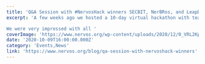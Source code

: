 ```yaml
---
title: 'Q&A Session with #NervosHack winners SECBIT, NerBRos, and LeapDAO'
excerpt: 'A few weeks ago we hosted a 10-day virtual hackathon with teams already building in the Nervos ecosystem, including LeapDAO, SECBIT Labs, NerBRos, GrowFi, and Rebase.

We were very impressed with all '
coverImage: 'https://www.nervos.org/wp-content/uploads/2020/12/0_VRL2Kpz3CvI2ytST-1.png'
date: '2020-10-09T16:00:00.000Z'
category: 'Events,News'
link: 'https://www.nervos.org/blog/qa-session-with-nervoshack-winners'
---
```


